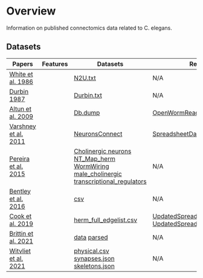 # Overview

Information on published connectomics data related to C. elegans.

## Datasets

| Papers                                                     | Features      | Datasets      | Readers |
| -------------                                              | -----         | -----         | ---- |
| [White et al. 1986](White_1984)     | |[N2U.txt](https://github.com/dwitvliet/nature2021/blob/0646af9d25896ae660f97d462eab2d67282f5625/data/legacy_data/wormwiring_N2U.txt)|  N/A |
| [Durbin 1987](Durbin_1987)    | |[Durbin.txt](https://github.com/dwitvliet/nature2021/blob/0646af9d25896ae660f97d462eab2d67282f5625/data/legacy_data/durbin.txt)| N/A |
| [Altun et al. 2009](Altun_2009)   | |[Db.dump](datasets/neurons/Modified_celegans_db_dump.csv)| [OpenWormReader](https://github.com/yasinthanvickneswaran/c302/blob/7c7fc016c73c500567c94414ee0b7f7a4829084f/c302/OpenWormReader.py) |
| [Varshney et al. 2011](Varshney_2011)  |    | [NeuronsConnect](datasets/neurons/NeuronConnectFormatted(1).xlsx)   | [SpreadsheetDataReader](https://github.com/yasinthanvickneswaran/c302/blob/7c7fc016c73c500567c94414ee0b7f7a4829084f/c302/SpreadsheetDataReader.py) |
| [Pereira et al. 2015](Pereira_2015)  | |[Cholinergic neurons](https://doi.org/10.7554/eLife.12432.003) [NT_Map_herm](https://doi.org/10.7554/eLife.12432.009) [WormWiring](https://doi.org/10.7554/eLife.12432.010) [male_cholinergic](https://doi.org/10.7554/eLife.12432.016) [transcriptional_regulators](https://doi.org/10.7554/eLife.12432.019)| N/A |
| [Bentley et al. 2016](Bentley_2016)  |  | [csv](datasets/neurons/Bentley_et_al_2016_expression.csv) | N/A |
| [Cook et al. 2019](Cook_2019)          |      |[herm_full_edgelist.csv](datasets/neurons/herm_full_edgelist.csv) | [UpdatedSpreadsheetDataReader](https://github.com/yasinthanvickneswaran/c302/blob/7c7fc016c73c500567c94414ee0b7f7a4829084f/c302/UpdatedSpreadsheetDataReader.py) [UpdatedSpreadsheetDataReader2](https://github.com/yasinthanvickneswaran/c302/blob/7c7fc016c73c500567c94414ee0b7f7a4829084f/c302/UpdatedSpreadsheetDataReader2.py) |
| [Brittin et al. 2021](Brittin_2021)    |   | [data](https://github.com/cabrittin/elegansbrainmap/tree/049a26a094e085bacc70f5b05ea04a007d00eb2c/data) [parsed](https://github.com/cabrittin/parsetrakem2)| N/A  |
| [Witvliet et al. 2021](Witvliet_2021)  |  | [physical.csv](https://github.com/dwitvliet/nature2021/tree/0646af9d25896ae660f97d462eab2d67282f5625/data/physical_contact) [synapses.json](https://github.com/dwitvliet/nature2021/tree/0646af9d25896ae660f97d462eab2d67282f5625/data/synapses) [skeletons.json](https://github.com/dwitvliet/nature2021/tree/0646af9d25896ae660f97d462eab2d67282f5625/data/skeletons) | N/A |
